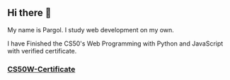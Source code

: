 ## Hi there 👋

My name is Pargol. I study web development on my own.


I have Finished the CS50's Web Programming with Python and JavaScript with verified certificate.

### [CS50W-Certificate](https://certificates.cs50.io/5e008ca3-e59a-40df-a130-b14917a25390.pdf?size=letter)

<!--
**pargolgivechi/pargolgivechi** is a ✨ _special_ ✨ repository because its `README.md` (this file) appears on your GitHub profile.

Here are some ideas to get you started:

- 🔭 I’m currently working on ...
- 🌱 I’m currently learning ...
- 👯 I’m looking to collaborate on ...
- 🤔 I’m looking for help with ...
- 💬 Ask me about ...
- 📫 How to reach me: ...
- 😄 Pronouns: ...
- ⚡ Fun fact: ...
-->
